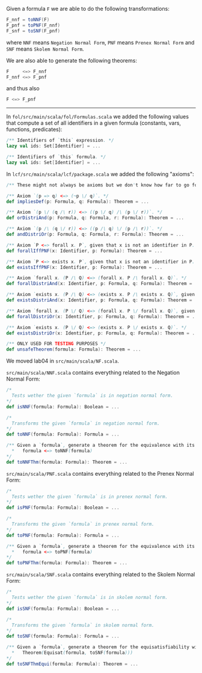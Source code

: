 Given a formula `F` we are able to do the following transformations:

```scala
F_nnf = toNNF(F)
F_pnf = toPNF(F_nnf)
F_snf = toSNF(F_pnf)
```

where `NNF` means `Negation Normal Form`, `PNF` means `Prenex Normal Form` and `SNF` means `Skolem Normal Form`.

We are also able to generate the following theorems:

```scala
F     <=> F_nnf
F_nnf <=> F_pnf
```

and thus also

```scala
F <=> F_pnf
```

---

In `fol/src/main/scala/fol/Formulas.scala` we added the following values that compute a set of all identifiers in a given formula (constants, vars, functions, predicates):

```scala
/** Identifiers of `this` expression. */
lazy val ids: Set[Identifier] = ...

/** Identifiers of `this` formula. */
lazy val ids: Set[Identifier] = ...
```

In `lcf/src/main/scala/lcf/package.scala` we added the following "axioms":

```scala
/** These might not always be axioms but we don't know how far to go for the lab. */

/** Axiom `(p => q) <=> (¬p \/ q)`. */
def impliesDef(p: Formula, q: Formula): Theorem = ...

/** Axiom `(p \/ (q /\ r)) <=> ((p \/ q) /\ (p \/ r))`. */
def orDistriAnd(p: Formula, q: Formula, r: Formula): Theorem = ...

/** Axiom `(p /\ (q \/ r)) <=> ((p /\ q) \/ (p /\ r))`. */
def andDistriOr(p: Formula, q: Formula, r: Formula): Theorem = ...

/** Axiom `P <=> forall x. P`, given that x is not an identifier in P. */
def forallIffPNF(x: Identifier, p: Formula): Theorem = ...

/** Axiom `P <=> exists x. P`, given that x is not an identifier in P. */
def existsIffPNF(x: Identifier, p: Formula): Theorem = ...

/** Axiom `forall x. (P /\ Q) <=> (forall x. P /\ forall x. Q)`. */
def forallDistriAnd(x: Identifier, p: Formula, q: Formula): Theorem = ...

/** Axiom `exists x. (P /\ Q) <=> (exists x. P /\ exists x. Q)`, given that x is not an identifier in both P and Q. */
def existsDistriAnd(x: Identifier, p: Formula, q: Formula): Theorem = ...

/** Axiom `forall x. (P \/ Q) <=> (forall x. P \/ forall x. Q)`, given that x is not an identifier in both P and Q. */
def forallDistriOr(x: Identifier, p: Formula, q: Formula): Theorem = ...

/** Axiom `exists x. (P \/ Q) <=> (exists x. P \/ exists x. Q)`. */
def existsDistriOr(x: Identifier, p: Formula, q: Formula): Theorem = ...

/** ONLY USED FOR TESTING PURPOSES */
def unsafeTheorem(formula: Formula): Theorem = ...
```

We moved lab04 in `src/main/scala/NF.scala`.

`src/main/scala/NNF.scala` contains everything related to the Negation Normal Form:

```scala
/*
  Tests wether the given `formula` is in negation normal form.
*/
def isNNF(formula: Formula): Boolean = ...

/*
  Transforms the given `formula` in negation normal form.
*/
def toNNF(formula: Formula): Formula = ...

/** Given a `formula`, generate a theorem for the equivalence with its negation normal form:
  *   formula <=> toNNF(formula)
*/
def toNNFThm(formula: Formula): Theorem = ...
```

`src/main/scala/PNF.scala` contains everything related to the Prenex Normal Form:

```scala
/*
  Tests wether the given `formula` is in prenex normal form.
*/
def isPNF(formula: Formula): Boolean = ...

/*
  Transforms the given `formula` in prenex normal form.
*/
def toPNF(formula: Formula): Formula = ...

/** Given a `formula`, generate a theorem for the equivalence with its prenex normal form:
  *   formula <=> toPNF(formula)
*/
def toPNFThm(formula: Formula): Theorem = ...
```

`src/main/scala/SNF.scala` contains everything related to the Skolem Normal Form:

```scala
/*
  Tests wether the given `formula` is in skolem normal form.
*/
def isSNF(formula: Formula): Boolean = ...

/*
  Transforms the given `formula` in skolem normal form.
*/
def toSNF(formula: Formula): Formula = ...

/** Given a `formula`, generate a theorem for the equisatisfiability with its skolem normal form:
  *   Theorem(Equisat(formula, toSNF(formula)))
*/
def toSNFThmEqui(formula: Formula): Theorem = ...
```
